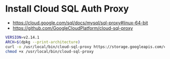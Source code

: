 # Install Cloud SQL Auth Proxy

- https://cloud.google.com/sql/docs/mysql/sql-proxy#linux-64-bit
- https://github.com/GoogleCloudPlatform/cloud-sql-proxy

```sh
VERSION=v2.14.1
ARCH=$(dpkg --print-architecture)
curl -o /usr/local/bin/cloud-sql-proxy https://storage.googleapis.com/cloud-sql-connectors/cloud-sql-proxy/$VERSION/cloud-sql-proxy.linux.$ARCH
chmod +x /usr/local/bin/cloud-sql-proxy
```
